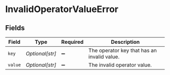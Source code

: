 # InvalidOperatorValueError


## Fields

| Field                                       | Type                                        | Required                                    | Description                                 |
| ------------------------------------------- | ------------------------------------------- | ------------------------------------------- | ------------------------------------------- |
| `key`                                       | *Optional[str]*                             | :heavy_minus_sign:                          | The operator key that has an invalid value. |
| `value`                                     | *Optional[str]*                             | :heavy_minus_sign:                          | The invalid operator value.                 |